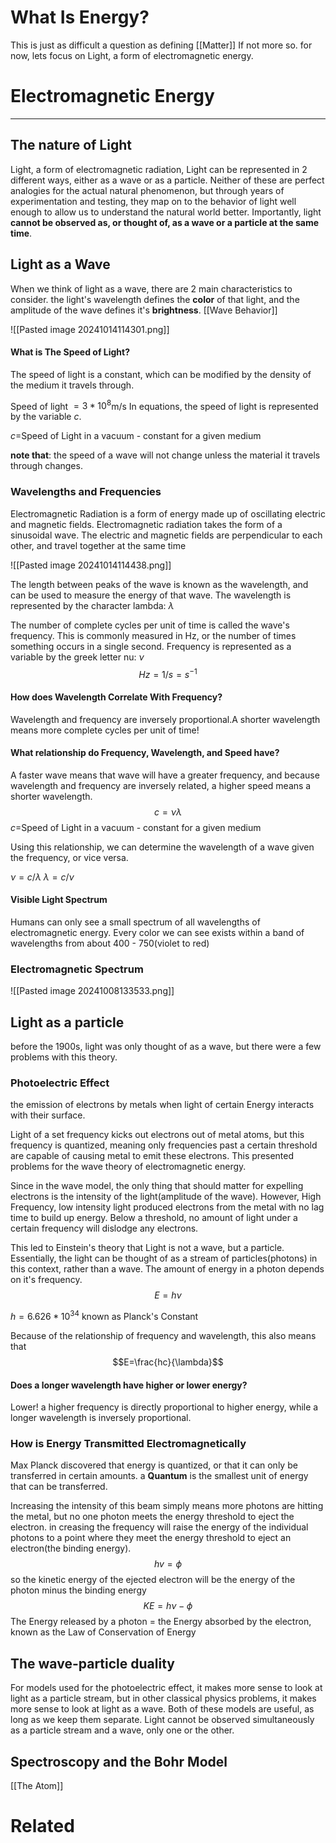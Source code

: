 # What Is Energy?
This is just as difficult a question as defining [[Matter]] If not more so. for now, lets focus on Light, a form of electromagnetic energy.
# Electromagnetic Energy
---
## The nature of Light 
Light, a form of electromagnetic radiation, 
Light can be represented in 2 different ways, either as a wave or as a particle. Neither of these are perfect analogies for the actual natural phenomenon, but through years of experimentation and testing, they map on to the behavior of light well enough to allow us to understand the natural world better. Importantly, light **cannot be observed as, or thought of, as a wave or a particle at the same time**.
## Light as a Wave
When we think of light as a wave, there are 2 main characteristics to consider. the light's wavelength defines the **color** of that light, and the amplitude of the wave defines it's **brightness**.
[[Wave Behavior]]

![[Pasted image 20241014114301.png]]

#### What is The Speed of Light?
The speed of light is a constant, which can be modified by the density of the medium it travels through. 

Speed of light $=3*10^8$m/s
In equations, the speed of light is represented by the variable $c$.

$c=$Speed of Light in a vacuum - constant for a given medium

**note that**: the speed of a wave will not change unless the material it travels through changes. 
### Wavelengths and Frequencies
Electromagnetic Radiation is a form of energy made up of oscillating electric and magnetic fields. Electromagnetic radiation takes the form of a sinusoidal wave. The electric and magnetic fields are perpendicular to each other, and travel together at the same time

![[Pasted image 20241014114438.png]]

The length between peaks of the wave is known as the wavelength, and can be used to measure the energy of that wave. The wavelength is represented by the character lambda: $\lambda$

The number of complete cycles per unit of time is called the wave's frequency. This is commonly measured in Hz, or the number of times something occurs in a single second. Frequency is represented as a variable by the greek letter nu: $\nu$
$$Hz =1/s=s^{-1}$$

#### How does Wavelength Correlate With Frequency?
Wavelength and frequency are inversely proportional.A shorter wavelength means more complete cycles per unit of time!

#### What relationship do Frequency, Wavelength, and Speed have?
A faster wave means that wave will have a greater frequency, and because wavelength and frequency are inversely related, a higher speed means a shorter wavelength. 
$$c=\nu\lambda$$
$c=$Speed of Light in a vacuum - constant for a given medium

Using this relationship, we can determine the wavelength of a wave given the frequency, or vice versa.

$\nu = c/\lambda$
$\lambda = c/\nu$

#### Visible Light Spectrum
Humans can only see a small spectrum of all wavelengths of electromagnetic energy. Every color we can see exists within a band of wavelengths from about 400 - 750(violet to red)
### Electromagnetic Spectrum
![[Pasted image 20241008133533.png]]


## Light as a particle
before the 1900s, light was only thought of as a wave, but there were a few problems with this theory.

### Photoelectric Effect

the emission of electrons by metals when light of certain Energy interacts with their surface.

Light of a set frequency kicks out electrons out of metal atoms, but this frequency is quantized, meaning only frequencies past a certain threshold are capable of causing metal to emit these electrons. This presented problems for the wave theory of electromagnetic energy.

Since in the wave model, the only thing that should matter for expelling electrons is the intensity of the light(amplitude of the wave). However, High Frequency, low intensity light produced electrons from the metal with no lag time to build up energy. Below a threshold, no amount of light under a certain frequency will dislodge any electrons.

This led to Einstein's theory that Light is not a wave, but a particle. Essentially, the light can be thought of as a stream of particles(photons) in this context, rather than a wave. The amount of energy in a photon depends on it's frequency.
$$E=h\nu$$

$h=6.626*10^{34}$
known as Planck's Constant

Because of the relationship of frequency and wavelength, this also means that
$$E=\frac{hc}{\lambda}$$

#### Does a longer wavelength have higher or lower energy?
Lower! a higher frequency is directly proportional to higher energy, while a longer wavelength is inversely proportional.

### How is Energy Transmitted Electromagnetically

Max Planck discovered that energy is quantized, or that it can only be transferred in certain amounts. a **Quantum** is the smallest unit of energy that can be transferred.

Increasing the intensity of this beam simply means more photons are hitting the metal, but no one photon meets the energy threshold to eject the electron. in creasing the frequency will raise the energy of the individual photons to a point where they meet the energy threshold to eject an electron(the binding energy). 
$$hv=\phi$$ so the kinetic energy of the ejected electron will be the energy of the photon minus the binding energy
$$KE=h\nu-\phi$$
The Energy released by a photon = the Energy absorbed by the electron, known as the Law of Conservation of Energy
## The wave-particle duality
For models used for the photoelectric effect, it makes more sense to look at light as a particle stream, but in other classical physics problems, it makes more sense to look at light as a wave. Both of these models are useful, as long as we keep them separate. Light cannot be observed simultaneously as a particle stream and a wave, only one or the other.

## Spectroscopy and the Bohr Model
[[The Atom]]

# Related


